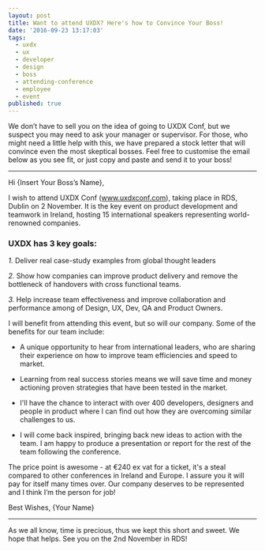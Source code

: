 ```yaml
---
layout: post
title: Want to attend UXDX? Here's how to Convince Your Boss!
date: '2016-09-23 13:17:03'
tags:
  - uxdx
  - ux
  - developer
  - design
  - boss
  - attending-conference
  - employee
  - event
published: true
---
```


We don’t have to sell you on the idea of going to UXDX Conf, but we suspect you may need to ask your manager or supervisor. For those, who might need a little help with this, we have prepared a stock letter that will convince even the most skeptical bosses. Feel free to customise the email below as you see fit, or just copy and paste and send it to your boss!

____
Hi {Insert Your Boss’s Name},

I wish to attend UXDX Conf (www.uxdxconf.com), taking place in RDS, Dublin on 2 November. It is the key event on product development and teamwork in Ireland, hosting 15 international speakers representing world-renowned companies.

### UXDX has 3 key goals:
*1.* Deliver real case-study examples from global thought leaders

*2.* Show how companies can improve product delivery and remove the bottleneck of handovers with cross functional teams.

*3.* Help increase team effectiveness and improve collaboration and performance among of Design, UX, Dev, QA and Product Owners.

I will benefit from attending this event, but so will our company. Some of the benefits for our team include:

* A unique opportunity to hear from international leaders, who are sharing their experience on how to improve team efficiencies and speed to market.
 
* Learning from real success stories means we will save time and money actioning proven strategies that have been tested in the market. 

* I'll have the chance to interact with over 400 developers, designers and people in product where I can find out how they are overcoming similar challenges to us.

* I will come back inspired, bringing back new ideas to action with the team. I am happy to produce a presentation or report for the rest of the team following the conference.

The price point is awesome - at €240 ex vat for a ticket, it's a steal compared to other conferences in Ireland and Europe. I assure you it will pay for itself many times over. Our company deserves to be represented and I think I’m the person for job!

Best Wishes,
{Your Name}

_________________

As we all know, time is precious, thus we kept this short and sweet. We hope that helps. See you on the 2nd November in RDS!
